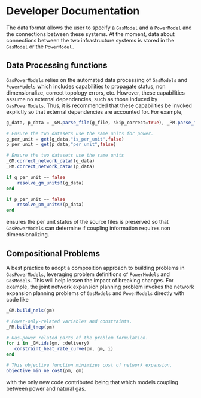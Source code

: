 # Developer Documentation

The data format allows the user to specify a `GasModel` and a `PowerModel` and the connections between these systems. At the moment, data about connections between the two infrastructure systems is stored in the `GasModel` or the `PowerModel.`

## Data Processing functions

`GasPowerModels` relies on the automated data processing of `GasModels` and `PowerModels` which includes capabilities to propagate status, non dimensionalize, correct topology errors, etc.
However, these capabilities assume no external dependencies, such as those induced by `GasPowerModels`. Thus, it is recommended that these capabilities be invoked explictly so that external dependencies are accounted for.  For example,

```julia
g_data, p_data = _GM.parse_file(g_file, skip_correct=true), _PM.parse_file(p_file, validate=false)

# Ensure the two datasets use the same units for power.
g_per_unit = get(g_data,"is_per_unit",false)
p_per_unit = get(p_data,"per_unit",false)

# Ensure the two datasets use the same units
_GM.correct_network_data!(g_data)
_PM.correct_network_data!(p_data)

if g_per_unit == false
    resolve_gm_units!(g_data)
end

if p_per_unit == false
    resolve_pm_units!(p_data)
end
```

ensures the per unit status of the source files is preserved so that `GasPowerModels` can determine if coupling information requires non dimensionalizing.

## Compositional Problems

A best practice to adopt a composition approach to building problems in `GasPowerModels`, leveraging problem definitions of `PowerModels` and `GasModels`.  This will help lessen the impact of breaking changes.  For example, the joint network expansion planning problem invokes the network expansion planning problems of `GasModels` and `PowerModels` directly with code like

```julia
_GM.build_nels(gm)

# Power-only-related variables and constraints.
_PM.build_tnep(pm)

# Gas-power related parts of the problem formulation.
for i in _GM.ids(gm, :delivery)
   constraint_heat_rate_curve(pm, gm, i)
end

# This objective function minimizes cost of network expansion.
objective_min_ne_cost(pm, gm)
```

with the only new code contributed being that which models coupling between power and natural gas.
